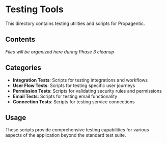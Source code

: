 # Testing Tools

This directory contains testing utilities and scripts for Propagentic.

## Contents

*Files will be organized here during Phase 3 cleanup*

## Categories

- **Integration Tests**: Scripts for testing integrations and workflows
- **User Flow Tests**: Scripts for testing specific user journeys
- **Permission Tests**: Scripts for validating security rules and permissions
- **Email Tests**: Scripts for testing email functionality
- **Connection Tests**: Scripts for testing service connections

## Usage

These scripts provide comprehensive testing capabilities for various aspects of the application beyond the standard test suite. 